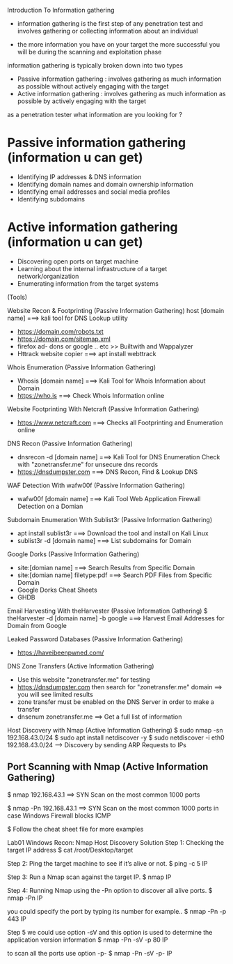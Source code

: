 Introduction To Information gathering
- information gathering is the first step of any penetration test and involves gathering or collecting information
about an individual

- the more information you have on your target the more successful you will be during the scanning and exploitation phase

information gathering is typically broken down into two types
- Passive information gathering : involves gathering as much information as possible without actively engaging with the target
- Active information gathering : involves gathering as much information as possible by actively engaging with the target


as a penetration tester what information are you looking for ?

Passive information gathering (information u can get)
=
- Identifying IP addresses & DNS information
- Identifying domain names and domain ownership information
- Identifying email addresses and social media profiles
- Identifying subdomains



Active information gathering (information u can get)
=
- Discovering open ports on target machine
- Learning about the internal infrastructure of a target network/organization
- Enumerating information from the target systems

(Tools)

Website Recon & Footprinting (Passive Information Gathering)
host [domain name] ===> kali tool for DNS Lookup utility
- https://domain.com/robots.txt
- https://domain.com/sitemap.xml
- firefox ad- dons or google .. etc >> Builtwith and Wappalyzer 
-  Httrack website copier ===> apt install webttrack



Whois Enumeration (Passive Information Gathering)
- Whosis [domain name]  ===> Kali Tool for Whois Information about Domain
-  https://who.is  ===> Check Whois Information online



Website Footprinting With Netcraft (Passive Information Gathering)
-  https://www.netcraft.com  ===> Checks all Footprinting and Enumeration online



DNS Recon (Passive Information Gathering)

-  dnsrecon -d [domain name]  ===> Kali Tool for DNS Enumeration
Check with "zonetransfer.me" for unsecure dns records
- https://dnsdumpster.com ===> DNS Recon, Find & Lookup DNS



WAF Detection With wafw00f (Passive Information Gathering)
- wafw00f [domain name] ===> Kali Tool Web Application Firewall Detection on a Domian



Subdomain Enumeration With Sublist3r (Passive Information Gathering)
- apt install sublist3r ===> Download the tool and install on Kali Linux
- sublist3r -d [domain name] ===> List subdomains for Domain



Google Dorks (Passive Information Gathering)
- site:[domian name]  ===> Search Results from Specific Domain
- site:[domian name] filetype:pdf  ===> Search PDF Files from Specific Domain
- Google Dorks Cheat Sheets
-  GHDB



Email Harvesting With theHarvester (Passive Information Gathering)
$ theHarvester -d [domain name] -b google ===> Harvest Email Addresses for Domain from Google



Leaked Password Databases (Passive Information Gathering)
-  https://haveibeenpwned.com/



DNS Zone Transfers (Active Information Gathering)
- Use this website "zonetransfer.me" for testing
- https://dnsdumpster.com then search for "zonetransfer.me" domain ==> you will see limited results
- zone transfer must be enabled on the DNS Server in order to make a transfer
-  dnsenum zonetransfer.me ==> Get a full list of information



Host Discovery with Nmap (Active Information Gathering)
$ sudo nmap -sn 192.168.43.0/24
$ sudo apt install netdiscover -y
$ sudo netdiscover -i eth0 192.168.43.0/24 --> Discovery by sending ARP Requests to IPs



Port Scanning with Nmap (Active Information Gathering)
--
$ nmap 192.168.43.1 ==> SYN Scan on the most common 1000 ports

$ nmap -Pn 192.168.43.1 ==> SYN Scan on the most common 1000 ports in case Windows Firewall blocks ICMP

$ Follow the cheat sheet file for more examples



Lab01 Windows Recon: Nmap Host Discovery Solution
Step 1: Checking the target IP address
$ cat /root/Desktop/target

Step 2: Ping the target machine to see if it’s alive or not.
$ ping -c 5 IP

Step 3: Run a Nmap scan against the target IP.
$ nmap IP

Step 4: Running Nmap using the -Pn option to discover all alive ports.
$ nmap -Pn IP

you could specify the port by typing its number for example..
$ nmap -Pn -p 443 IP

Step 5 we could use option -sV and this option is used to determine the application version information
$ nmap -Pn -sV -p 80 IP

to scan all the ports use option -p-
$ nmap -Pn -sV -p- IP